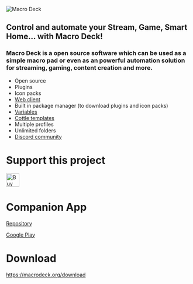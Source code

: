 ![Macro Deck](https://macrodeck.org/images/Macro%20Deck%20Mockup.png)

## Control and automate your Stream, Game, Smart Home... with Macro Deck!
### Macro Deck is a open source software which can be used as a simple macro pad or even as an powerful automation solution for streaming, gaming, content creation and more.


- Open source
- Plugins
- Icon packs
- [Web client](http://web.macrodeck.org)
- Built in package manager (to download plugins and icon packs)
- [Variables](https://github.com/SuchByte/Macro-Deck/wiki/Variables)
- [Cottle templates](https://cottle.readthedocs.io/en/stable/page/03-builtin.html)
- Multiple profiles
- Unlimited folders
- [Discord community](https://discord.gg/yr7TRaXum8)

# Support this project
<a href='https://ko-fi.com/D1D5KXS5B' target='_blank'><img height='42' style='border:0px;height:36px;' src='https://storage.ko-fi.com/cdn/kofi3.png?v=3' border='0' alt='Buy Me a Coffee at ko-fi.com' /></a>

# Companion App
[Repository](https://github.com/SuchByte/Macro-Deck-Client)

[Google Play](https://play.google.com/store/apps/details?id=com.suchbyte.macrodeck)

# Download
https://macrodeck.org/download
